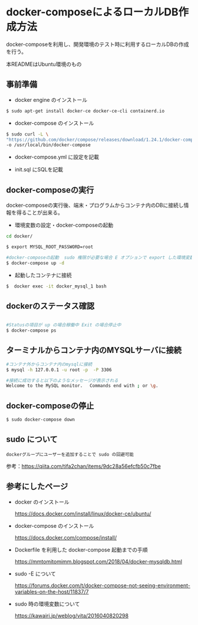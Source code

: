 # docker-composeによるローカルDB作成方法

docker-composeを利用し、開発環境のテスト時に利用するローカルDBの作成を行う。


本READMEはUbuntu環境のもの


## 事前準備

* docker engine のインストール
```bash
$ sudo apt-get install docker-ce docker-ce-cli containerd.io
```

* docker-compose のインストール
```bash
$ sudo curl -L \
"https://github.com/docker/compose/releases/download/1.24.1/docker-compose-$(uname -s)-$(uname -m)" \ 
-o /usr/local/bin/docker-compose
```

* docker-compose.yml に設定を記載


* init.sql にSQLを記載


## docker-composeの実行

docker-composeの実行後、端末・プログラムからコンテナ内のDBに接続し情報を得ることが出来る。

* 環境変数の設定・docker-composeの起動

```bash
cd docker/

$ export MYSQL_ROOT_PASSWORD=root

#docker-composeの起動  sudo 権限が必要な場合 E オプションで export した環境変数を引き継ぐ必要あり 
$ docker-compose up -d 
```

* 起動したコンテナに接続
```bash
$  docker exec -it docker_mysql_1 bash
```


## dockerのステータス確認
```bash

#Statusの項目が up の場合稼働中 Exit の場合停止中
$ docker-compose ps
```     


## ターミナルからコンテナ内のMYSQLサーバに接続
```bash
#コンテナ外からコンテナ内のmysqlに接続
$ mysql -h 127.0.0.1 -u root -p  -P 3306 

#接続に成功すると以下のようなメッセージが表示される
Welcome to the MySQL monitor.　 Commands end with ; or \g.
```

## docker-composeの停止
```bash
$ sudo docker-compose down
```

## sudo について

    dockerグループにユーザーを追加することで sudo の回避可能

   参考：https://qiita.com/tifa2chan/items/9dc28a56efcfb50c7fbe


## 参考にしたページ

* docker のインストール

   https://docs.docker.com/install/linux/docker-ce/ubuntu/

* docker-compose のインストール

   https://docs.docker.com/compose/install/

* Dockerfile を利用した docker-compose 起動までの手順

   https://mmtomitomimm.blogspot.com/2018/04/docker-mysqldb.html

* sudo -E について

   https://forums.docker.com/t/docker-compose-not-seeing-environment-variables-on-the-host/11837/7 

* sudo 時の環境変数について

   https://kawairi.jp/weblog/vita/2016040820298
 